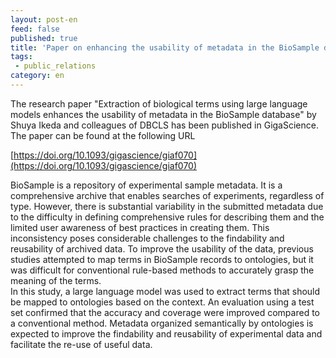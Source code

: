 ```yaml
---
layout: post-en
feed: false
published: true
title: 'Paper on enhancing the usability of metadata in the BioSample database using LLM published in GigaScience.'
tags:
 - public_relations
category: en
---
```

The research paper "Extraction of biological terms using large language models enhances the usability of metadata in the BioSample database" by Shuya Ikeda and colleagues of DBCLS has been published in GigaScience. The paper can be found at the following URL<br />

[https://doi.org/10.1093/gigascience/giaf070](https://doi.org/10.1093/gigascience/giaf070)

BioSample is a repository of experimental sample metadata. It is a comprehensive archive that enables searches of experiments, regardless of type. However, there is substantial variability in the submitted metadata due to the difficulty in defining comprehensive rules for describing them and the limited user awareness of best practices in creating them. This inconsistency poses considerable challenges to the findability and reusability of archived data. To improve the usability of the data, previous studies attempted to map terms in BioSample records to ontologies, but it was difficult for conventional rule-based methods to accurately grasp the meaning of the terms.<br />
In this study, a large language model was used to extract terms that should be mapped to ontologies based on the context. An evaluation using a test set confirmed that the accuracy and coverage were improved compared to a conventional method. Metadata organized semantically by ontologies is expected to improve the findability and reusability of experimental data and facilitate the re-use of useful data.<br />

